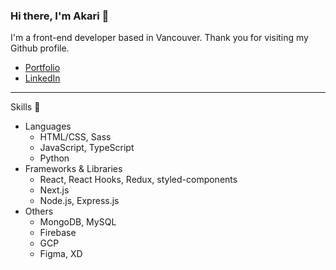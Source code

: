 ### Hi there, I'm Akari 👋

I'm a front-end developer based in Vancouver. Thank you for visiting my Github profile.

* [Portfolio](https://akaritsutsui.com/)
* [LinkedIn](https://www.linkedin.com/in/akari-tsutsui/)
---

Skills :seedling:

* Languages
  * HTML/CSS, Sass
  * JavaScript, TypeScript
  * Python
* Frameworks & Libraries
  * React, React Hooks, Redux, styled-components
  * Next.js
  * Node.js, Express.js
* Others
  * MongoDB, MySQL
  * Firebase
  * GCP
  * Figma, XD




<!--
**akaaariii/akaaariii** is a ✨ _special_ ✨ repository because its `README.md` (this file) appears on your GitHub profile.

Here are some ideas to get you started:

- 🔭 I’m currently working on ...
- 🌱 I’m currently learning ...
- 👯 I’m looking to collaborate on ...
- 🤔 I’m looking for help with ...
- 💬 Ask me about ...
- 📫 How to reach me: ...
- 😄 Pronouns: ...
- ⚡ Fun fact: ...
-->
